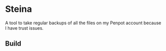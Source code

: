 # Steina
A tool to take regular backups of all the files on my Penpot account because I have trust issues.

## Build